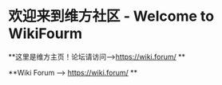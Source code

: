 # 欢迎来到维方社区 - Welcome to WikiFourm

**这里是维方主页！论坛请访问-->https://wiki.forum/ **

**Wiki Forum --> https://wiki.forum/ **